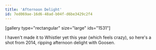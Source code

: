 ```yaml
---
title: 'Afternoon Delight'
id: 7ed069ae-16d6-48ad-b04f-d6be3429c2f4
---
```

[gallery type="rectangular" size="large" ids="1531"]

I haven't made it to Whistler yet this year (which feels crazy), so here's a shot from 2014, ripping afternoon delight with Goosen.